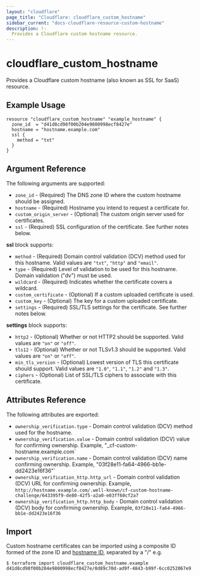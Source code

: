 ```yaml
---
layout: "cloudflare"
page_title: "Cloudflare: cloudflare_custom_hostname"
sidebar_current: "docs-cloudflare-resource-custom-hostname"
description: !-
  Provides a Cloudflare custom hostname resource.
---
```


# cloudflare_custom_hostname

Provides a Cloudflare custom hostname (also known as SSL for SaaS) resource.

## Example Usage

```hcl
resource "cloudflare_custom_hostname" "example_hostname" {
  zone_id  = "d41d8cd98f00b204e9800998ecf8427e"
  hostname = "hostname.example.com"
  ssl {
    method = "txt"
  }
}
```

## Argument Reference

The following arguments are supported:

* `zone_id` - (Required) The DNS zone ID where the custom hostname should be assigned.
* `hostname` - (Required) Hostname you intend to request a certificate for.
* `custom_origin_server` - (Optional) The custom origin server used for certificates.
* `ssl` - (Required) SSL configuration of the certificate. See further notes below.

**ssl** block supports:

* `method` - (Required) Domain control validation (DCV) method used for this
  hostname. Valid values are `"txt"`, `"http"` and `"email"`.
* `type` - (Required) Level of validation to be used for this hostname. Domain validation ("dv") must be used.
* `wildcard` - (Required) Indicates whether the certificate covers a wildcard.
* `custom_certificate` - (Optional) If a custom uploaded certificate is used.
* `custom_key` - (Optional) The key for a custom uploaded certificate.
* `settings` - (Required) SSL/TLS settings for the certificate. See further notes below.

**settings** block supports:

* `http2` - (Optional) Whether or not HTTP2 should be supported. Valid values are `"on"` or `"off"`.
* `tls12` - (Optional) Whether or not TLSv1.3 should be supported. Valid values are `"on"` or `"off"`.
* `min_tls_version` - (Optional) Lowest version of TLS this certificate should
  support. Valid values are `"1.0"`, `"1.1"`, `"1.2"` and `"1.3"`.
* `ciphers` - (Optional) List of SSL/TLS ciphers to associate with this certificate.

## Attributes Reference

The following attributes are exported:

* `ownership_verification.type` - Domain control validation (DCV) method used
  for the hostname.
* `ownership_verification.value` - Domain control validation (DCV) value for
  confirming ownership. Example, "_cf-custom-hostname.example.com`
* `ownership_verification.name` - Domain control validation (DCV) name
  confirming ownership. Example, "03f28e11-fa64-4966-bb1e-dd2423e16f36"`
* `ownership_verification_http.http_url` - Domain control validation (DCV) URL for
  confirming ownership. Example, `http://hostname.example.com/.well-known/cf-custom-hostname-challenge/643395f9-de80-42f5-a2a0-e03ff60cf2a7`
* `ownership_verification_http.http_body` - Domain control validation (DCV) body for
  confirming ownership. Example, `03f28e11-fa64-4966-bb1e-dd2423e16f36`

## Import

Custom hostname certificates can be imported using a composite ID formed of the zone ID and [hostname ID](https://api.cloudflare.com/#custom-hostname-for-a-zone-properties),
separated by a "/" e.g.

```
$ terraform import cloudflare_custom_hostname.example d41d8cd98f00b204e9800998ecf8427e/0d89c70d-ad9f-4843-b99f-6cc0252067e9
```
